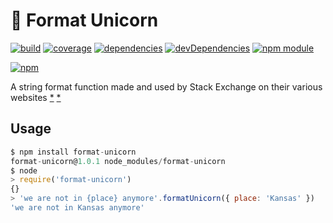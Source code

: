 # :rainbow: Format Unicorn

[![build](https://travis-ci.org/tallesl/format-unicorn.png)](https://travis-ci.org/tallesl/format-unicorn)
[![coverage](https://coveralls.io/repos/tallesl/format-unicorn/badge.png?branch=master)](https://coveralls.io/r/tallesl/format-unicorn?branch=master)
[![dependencies](https://david-dm.org/tallesl/format-unicorn.png)](https://david-dm.org/tallesl/format-unicorn)
[![devDependencies](https://david-dm.org/tallesl/format-unicorn/dev-status.png)](https://david-dm.org/tallesl/format-unicorn#info=devDependencies)
[![npm module](https://badge.fury.io/js/format-unicorn.png)](http://badge.fury.io/js/format-unicorn)

[![npm](https://nodei.co/npm/format-unicorn.png?mini=true)](https://nodei.co/npm/format-unicorn/)

A string format function made and used by Stack Exchange on their various websites
[*](http://meta.stackexchange.com/q/207128)
[*](http://stackoverflow.com/a/18234317/1316620)

## Usage

```javascript
$ npm install format-unicorn
format-unicorn@1.0.1 node_modules/format-unicorn
$ node
> require('format-unicorn')
{}
> 'we are not in {place} anymore'.formatUnicorn({ place: 'Kansas' })
'we are not in Kansas anymore'
```

